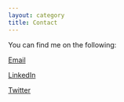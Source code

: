 ```yaml
---
layout: category
title: Contact
---
```

You can find me on the following: 

[Email](info@yunchen.io)

[LinkedIn](https://www.linkedin.com/in/yunchen00/)

[Twitter](https://twitter.com/YunChen)